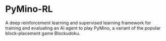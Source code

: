 # PyMino-RL
A deep reinforcement learning and supervised learning framework for training and evaluating an AI agent to play PyMino, a variant of the popular block-placement game Blockudoku.
